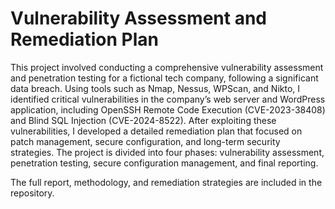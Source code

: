 # Vulnerability Assessment and Remediation Plan


This project involved conducting a comprehensive vulnerability assessment and penetration testing for a fictional tech company, following a significant data breach. Using tools such as Nmap, Nessus, WPScan, and Nikto, I identified critical vulnerabilities in the company’s web server and WordPress application, including OpenSSH Remote Code Execution (CVE-2023-38408) and Blind SQL Injection (CVE-2024-8522). After exploiting these vulnerabilities, I developed a detailed remediation plan that focused on patch management, secure configuration, and long-term security strategies. The project is divided into four phases: vulnerability assessment, penetration testing, secure configuration management, and final reporting.

The full report, methodology, and remediation strategies are included in the repository.
